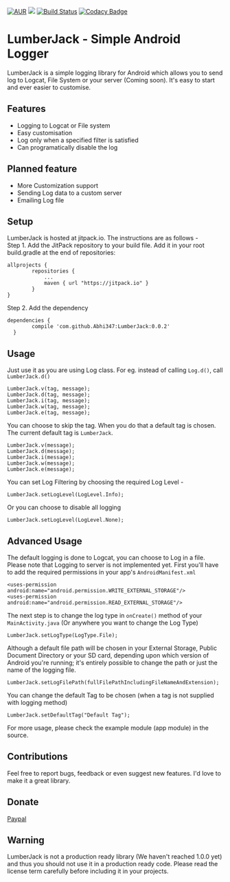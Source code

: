 [![AUR](https://img.shields.io/aur/license/yaourt.svg?maxAge=2592000)](https://raw.githubusercontent.com/Abhi347/LumberJack/master/LICENSE) 
[![](https://jitpack.io/v/Abhi347/LumberJack.svg)](https://jitpack.io/#Abhi347/LumberJack)
[![Build Status](https://travis-ci.org/Abhi347/LumberJack.svg?branch=master)](https://travis-ci.org/Abhi347/LumberJack)
[![Codacy Badge](https://api.codacy.com/project/badge/Grade/2912b6db60a64009bf780afd2780e52e)](https://www.codacy.com/app/josh-abhi143/LumberJack?utm_source=github.com&amp;utm_medium=referral&amp;utm_content=Abhi347/LumberJack&amp;utm_campaign=Badge_Grade)

# LumberJack - Simple Android Logger
LumberJack is a simple logging library for Android which allows you to send log to Logcat, File System or your server (Coming soon). 
It's easy to start and ever easier to customise.

## Features
 * Logging to Logcat or File system
 * Easy customisation
 * Log only when a specified filter is satisfied
 * Can programatically disable the log

## Planned feature
 * More Customization support
 * Sending Log data to a custom server
 * Emailing Log file

## Setup
LumberJack is hosted at jitpack.io. The instructions are as follows -   
Step 1. Add the JitPack repository to your build file. Add it in your root build.gradle at the end of repositories:

    allprojects {
		    repositories {
    			...
		    	maven { url "https://jitpack.io" }
    		}
    }

Step 2. Add the dependency

    dependencies {
	        compile 'com.github.Abhi347:LumberJack:0.0.2'
	  }

## Usage
Just use it as you are using Log class. For eg. instead of calling `Log.d()`, call `LumberJack.d()`
    
    LumberJack.v(tag, message);
    LumberJack.d(tag, message);
    LumberJack.i(tag, message);
    LumberJack.w(tag, message);
    LumberJack.e(tag, message);
    
You can choose to skip the tag. When you do that a default tag is chosen. The current default tag is `LumberJack`.

    LumberJack.v(message);
    LumberJack.d(message);
    LumberJack.i(message);
    LumberJack.w(message);
    LumberJack.e(message);

You can set Log Filtering by choosing the required Log Level - 

    LumberJack.setLogLevel(LogLevel.Info);
   
Or you can choose to disable all logging

    LumberJack.setLogLevel(LogLevel.None);

## Advanced Usage
The default logging is done to Logcat, you can choose to Log in a file. Please note that Logging to server is not implemented yet.
First you'll have to add the required permissions in your app's `AndroidManifest.xml`

    <uses-permission android:name="android.permission.WRITE_EXTERNAL_STORAGE"/>
    <uses-permission android:name="android.permission.READ_EXTERNAL_STORAGE"/>

The next step is to change the log type in `onCreate()` method of your `MainActivity.java` (Or anywhere you want to change the Log Type)

    LumberJack.setLogType(LogType.File);
    
Although a default file path will be chosen in your External Storage, Public Document Directory or your SD card, depending upon which version of Android you're running; it's entirely possible to change the path or just the name of the logging file.

    LumberJack.setLogFilePath(fullFilePathIncludingFileNameAndExtension);

You can change the default Tag to be chosen (when a tag is not supplied with logging method)

    LumberJack.setDefaultTag("Default Tag");
    
For more usage, please check the example module (app module) in the source.

## Contributions
Feel free to report bugs, feedback or even suggest new features. I'd love to make it a great library.

## Donate
[Paypal](https://paypal.me/Abhi347/5)

## Warning
LumberJack is not a production ready library (We haven't reached 1.0.0 yet) and thus you should not use it in a production ready code. Please read the license term carefully before including it in your projects.
